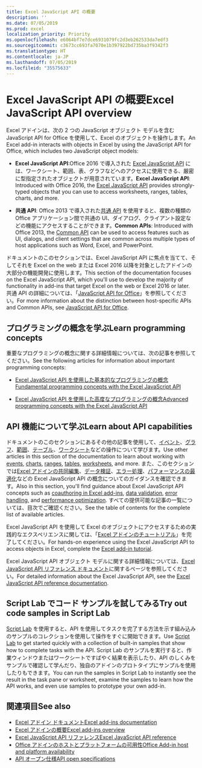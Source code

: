 ```yaml
---
title: Excel JavaScript API の概要
description: ''
ms.date: 07/05/2019
ms.prod: excel
localization_priority: Priority
ms.openlocfilehash: e6064bf7e7dce6931079fc2d3eb262533da7edf3
ms.sourcegitcommit: c3673cc693fa7070e1b397922bd735ba3f9342f3
ms.translationtype: HT
ms.contentlocale: ja-JP
ms.lasthandoff: 07/05/2019
ms.locfileid: "35575633"
---
```

# <a name="excel-javascript-api-overview"></a><span data-ttu-id="d394d-102">Excel JavaScript API の概要</span><span class="sxs-lookup"><span data-stu-id="d394d-102">Excel JavaScript API overview</span></span>

<span data-ttu-id="d394d-103">Excel アドインは、次の 2 つの JavaScript オブジェクト モデルを含む JavaScript API for Office を使用して、Excel のオブジェクトを操作します。</span><span class="sxs-lookup"><span data-stu-id="d394d-103">An Excel add-in interacts with objects in Excel by using the JavaScript API for Office, which includes two JavaScript object models:</span></span>

* <span data-ttu-id="d394d-104">**Excel JavaScript API**:Office 2016 で導入された [Excel JavaScript API](/javascript/api/excel) には、ワークシート、範囲、表、グラフなどへのアクセスに使用できる、厳密に型指定されたオブジェクトが用意されています。</span><span class="sxs-lookup"><span data-stu-id="d394d-104">**Excel JavaScript API**: Introduced with Office 2016, the [Excel JavaScript API](/javascript/api/excel) provides strongly-typed objects that you can use to access worksheets, ranges, tables, charts, and more.</span></span> 

* <span data-ttu-id="d394d-105">**共通 API**: Office 2013 で導入された[共通 API](/javascript/api/office) を使用すると、複数の種類の Office アプリケーション間で共通の UI、ダイアログ、クライアント設定などの機能にアクセスすることができます。</span><span class="sxs-lookup"><span data-stu-id="d394d-105">**Common APIs**: Introduced with Office 2013, the [Common API](/javascript/api/office) can be used to access features such as UI, dialogs, and client settings that are common across multiple types of host applications such as Word, Excel, and PowerPoint.</span></span>

<span data-ttu-id="d394d-106">ドキュメントのこのセクションでは、Excel JavaScript API に焦点を当てて、そしてそれを Excel on the web または Excel 2016 以降を対象としたアドインの大部分の機能開発に使用します。</span><span class="sxs-lookup"><span data-stu-id="d394d-106">This section of the documentation focuses on the Excel JavaScript API, which you'll use to develop the majority of functionality in add-ins that target Excel on the web or Excel 2016 or later.</span></span> <span data-ttu-id="d394d-107">共通 API の詳細については、「[JavaScript API for Office](../javascript-api-for-office.md)」を参照してください。</span><span class="sxs-lookup"><span data-stu-id="d394d-107">For more information about the distinction between host-specific APIs and Common APIs, see [JavaScript API for Office](../javascript-api-for-office.md).</span></span> 

## <a name="learn-programming-concepts"></a><span data-ttu-id="d394d-108">プログラミングの概念を学ぶ</span><span class="sxs-lookup"><span data-stu-id="d394d-108">Learn programming concepts</span></span>

<span data-ttu-id="d394d-109">重要なプログラミングの概念に関する詳細情報については、次の記事を参照してください。</span><span class="sxs-lookup"><span data-stu-id="d394d-109">See the following articles for information about important programming concepts:</span></span>
 
- [<span data-ttu-id="d394d-110">Excel JavaScript API を使用した基本的なプログラミングの概念</span><span class="sxs-lookup"><span data-stu-id="d394d-110">Fundamental programming concepts with the Excel JavaScript API</span></span>](../../excel/excel-add-ins-core-concepts.md)

- [<span data-ttu-id="d394d-111">Excel JavaScript API を使用した高度なプログラミングの概念</span><span class="sxs-lookup"><span data-stu-id="d394d-111">Advanced programming concepts with the Excel JavaScript API</span></span>](../../excel/excel-add-ins-advanced-concepts.md)

## <a name="learn-about-api-capabilities"></a><span data-ttu-id="d394d-112">API 機能について学ぶ</span><span class="sxs-lookup"><span data-stu-id="d394d-112">Learn about API capabilities</span></span>

<span data-ttu-id="d394d-113">ドキュメントのこのセクションにあるその他の記事を使用して、[イベント](../../excel/excel-add-ins-events.md)、[グラフ](../../excel/excel-add-ins-charts.md)、[範囲](../../excel/excel-add-ins-ranges.md)、[テーブル](../../excel/excel-add-ins-tables.md)、[ワークシート](../../excel/excel-add-ins-worksheets.md)などの操作について学びます。</span><span class="sxs-lookup"><span data-stu-id="d394d-113">Use other articles in this section of the documentation to learn about working with [events](../../excel/excel-add-ins-events.md), [charts](../../excel/excel-add-ins-charts.md), [ranges](../../excel/excel-add-ins-ranges.md), [tables](../../excel/excel-add-ins-tables.md), [worksheets](../../excel/excel-add-ins-worksheets.md), and more.</span></span> <span data-ttu-id="d394d-114">また、このセクションでは[Excel アドインの共同編集](../../excel/co-authoring-in-excel-add-ins.md)、[データ検証](../../excel/excel-add-ins-data-validation.md)、[エラー処理](../../excel/excel-add-ins-error-handling.md)、[パフォーマンスの最適化](../../excel/performance.md)などの Excel JavaScript API の概念についてのガイダンスを確認できます。</span><span class="sxs-lookup"><span data-stu-id="d394d-114">Also in this section, you'll find guidance about Excel JavaScript API concepts such as [coauthoring in Excel add-ins](../../excel/co-authoring-in-excel-add-ins.md), [data validation](../../excel/excel-add-ins-data-validation.md), [error handling](../../excel/excel-add-ins-error-handling.md), and [performance optimization](../../excel/performance.md).</span></span> <span data-ttu-id="d394d-115">すべての提供可能な記事の一覧については、目次でご確認ください。</span><span class="sxs-lookup"><span data-stu-id="d394d-115">See the table of contents for the complete list of available articles.</span></span>

<span data-ttu-id="d394d-116">Excel JavaScript API を使用して Excel のオブジェクトにアクセスするための実践的なエクスペリエンスに関しては、「[Excel アドインのチュートリアル](../../tutorials/excel-tutorial.md)」を完了してください。</span><span class="sxs-lookup"><span data-stu-id="d394d-116">For hands-on experience using the Excel JavaScript API to access objects in Excel, complete the [Excel add-in tutorial](../../tutorials/excel-tutorial.md).</span></span> 

<span data-ttu-id="d394d-117">Excel JavaScript API オブジェクト モデルに関する詳細情報については、[Excel JavaScript API リファレンス ドキュメント](/javascript/api/excel)に関するページを参照してください。</span><span class="sxs-lookup"><span data-stu-id="d394d-117">For detailed information about the Excel JavaScript API, see the [Excel JavaScript API reference documentation](/javascript/api/excel).</span></span>

## <a name="try-out-code-samples-in-script-lab"></a><span data-ttu-id="d394d-118">Script Lab でコード サンプルを試してみる</span><span class="sxs-lookup"><span data-stu-id="d394d-118">Try out code samples in Script Lab</span></span>

<span data-ttu-id="d394d-119">[Script Lab](../../overview/explore-with-script-lab.md) を使用すると、API を使用してタスクを完了する方法を示す組み込みのサンプルのコレクションを使用して操作をすぐに開始できます。</span><span class="sxs-lookup"><span data-stu-id="d394d-119">Use [Script Lab](../../overview/explore-with-script-lab.md) to get started quickly with a collection of built-in samples that show how to complete tasks with the API.</span></span> <span data-ttu-id="d394d-120">Script Lab のサンプルを実行すると、作業ウィンドウまたはワークシートですばやく結果を表示したり、API のしくみをサンプルで確認して学んだり、独自のアドインのプロトタイプにサンプルを使用したりもできます。</span><span class="sxs-lookup"><span data-stu-id="d394d-120">You can run the samples in Script Lab to instantly see the result in the task pane or worksheet, examine the samples to learn how the API works, and even use samples to prototype your own add-in.</span></span>

## <a name="see-also"></a><span data-ttu-id="d394d-121">関連項目</span><span class="sxs-lookup"><span data-stu-id="d394d-121">See also</span></span>

- [<span data-ttu-id="d394d-122">Excel アドイン ドキュメント</span><span class="sxs-lookup"><span data-stu-id="d394d-122">Excel add-ins documentation</span></span>](../../excel/index.md)
- [<span data-ttu-id="d394d-123">Excel アドインの概要</span><span class="sxs-lookup"><span data-stu-id="d394d-123">Excel add-ins overview</span></span>](../../excel/excel-add-ins-overview.md)
- [<span data-ttu-id="d394d-124">Excel JavaScript API リファレンス</span><span class="sxs-lookup"><span data-stu-id="d394d-124">Excel JavaScript API reference</span></span>](/javascript/api/excel)
- [<span data-ttu-id="d394d-125">Office アドインのホストとプラットフォームの可用性</span><span class="sxs-lookup"><span data-stu-id="d394d-125">Office Add-in host and platform availability</span></span>](../../overview/office-add-in-availability.md)
- [<span data-ttu-id="d394d-126">API オープン仕様</span><span class="sxs-lookup"><span data-stu-id="d394d-126">API open specifications</span></span>](../openspec/openspec.md)
